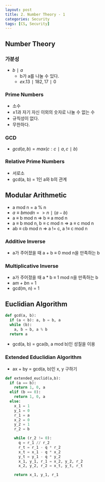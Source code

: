 ```yaml
---
layout: post
title: 2. Number Theory - 1
categories: Security
tags: [CS, Security]
---
```


## Number Theory

### 가분성

- $b ∣ a$
  - b가 a를 나눌 수 있다.
  - $ex. 13 ∣ 182, 17 ∣ 0$

### Prime Numbers

- 소수
- ±1과 자기 자신 이외의 숫자로 나눌 수 없는 수
- 규칙성이 없다.
- 무한하다.

### GCD

- $gcd(a, b) = max(c : c ∣ a, c ∣ b)$

### Relative Prime Numbers

- 서로소
- gcd(a, b) = 1인 a와 b의 관계

## Modular Arithmetic

- a mod n = a % n
- $a ≡ b mod n => n ∣ (a - b)$
- a ≡ b mod n => b ≡ a mod n
- a ≡ b mod n, b ≡ c mod n => a ≡ c mod n
- ab ≡ cb mod n => a != c, a !≡ c mod n

### Additive Inverse

- a가 주어졌을 때 a + b ≡ 0 mod n을 만족하는 b

### Multiplicative Inverse

- a가 주어졌을 때 a \* b ≡ 1 mod n을 만족하는 b
- a*m + b*n = 1
- gcd(m, n) = 1

## Euclidian Algorithm

```python
def gcd(a, b):
  if (a < b): a, b = b, a
  while (b):
    a, b = b, a % b
  return a
```

- gcd(a, b) = gca(b, a mod b)인 성질을 이용

### Extended Educlidian Algorithm

- ax + by = gcd(a, b)인 x, y 구하기

```python
def extended_euclid(a,b):
  if (a == b):
    return 1, 0, a
  elif (b == 0):
    return 1, 0, a
  else:
    x_1 = 1
    y_1 = 0
    r_1 = a
    x_2 = 0
    y_2 = 1
    r_2 = b

    while (r_2 != 0):
      q = r_1 // r_2
      r_t = r_1 - q * r_2
      x_t = x_1 - q * x_2
      y_t = y_1 - q * y_2
      x_1, y_1, r_1 = x_2, y_2, r_2
      x_2, y_2, r_2 = x_t, y_t, r_t

    return x_1, y_1, r_1

```

